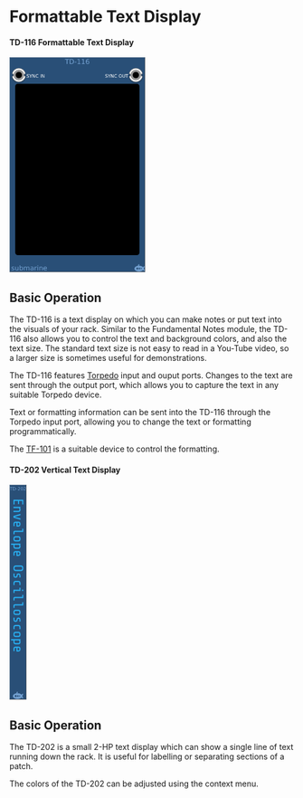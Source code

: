 # Formattable Text Display
#### TD-116 Formattable Text Display

![View of the Formattable Text Display](TD.png "Formattable Text Display")

## Basic Operation

The TD-116 is a text display on which you can make notes or put text into the visuals of your rack. Similar to the Fundamental Notes module, the TD-116 also allows you to control the text and background colors, and also the text size. The standard text size is not easy to read in a You-Tube video, so a larger size is sometimes useful for demonstrations.

The TD-116 features [Torpedo](https://github.com/david-c14/Torpedo) input and ouput ports. Changes to the text are sent through the output port, which allows you to capture the text in any suitable Torpedo device. 

Text or formatting information can be sent into the TD-116 through the Torpedo input port, allowing you to change the text or formatting programmatically.

The [TF-101](TF.md) is a suitable device to control the formatting.

#### TD-202 Vertical Text Display

![View of the Vertical Text Display](TD-202.png "Vertical Text Display")

## Basic Operation

The TD-202 is a small 2-HP text display which can show a single line of text running down the rack. It is useful for labelling or separating
sections of a patch.

The colors of the TD-202 can be adjusted using the context menu.
